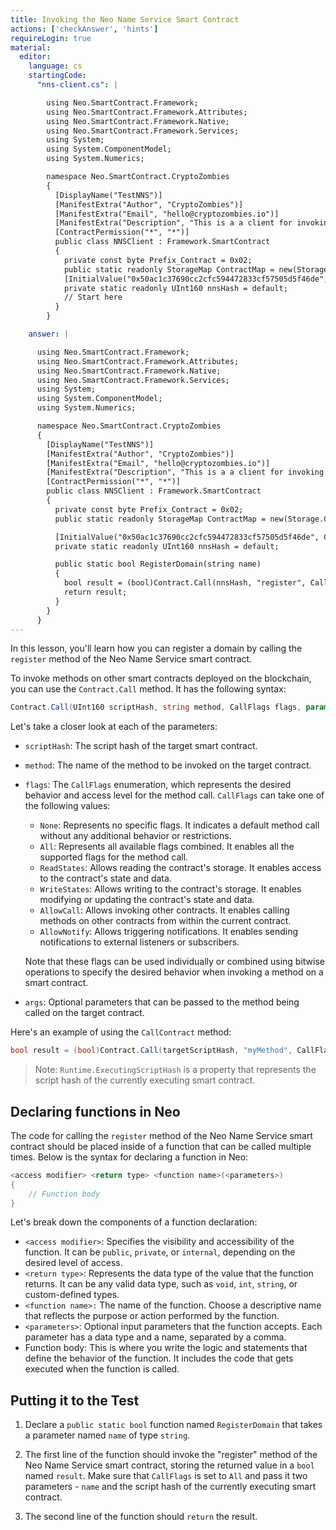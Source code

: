 ```yaml
---
title: Invoking the Neo Name Service Smart Contract
actions: ['checkAnswer', 'hints']
requireLogin: true
material:
  editor:
    language: cs
    startingCode:
      "nns-client.cs": |

        using Neo.SmartContract.Framework;
        using Neo.SmartContract.Framework.Attributes;
        using Neo.SmartContract.Framework.Native;
        using Neo.SmartContract.Framework.Services;
        using System;
        using System.ComponentModel;
        using System.Numerics;

        namespace Neo.SmartContract.CryptoZombies
        {
          [DisplayName("TestNNS")]
          [ManifestExtra("Author", "CryptoZombies")]
          [ManifestExtra("Email", "hello@cryptozombies.io")]
          [ManifestExtra("Description", "This is a a client for invoking NNS")]
          [ContractPermission("*", "*")]
          public class NNSClient : Framework.SmartContract
          {
            private const byte Prefix_Contract = 0x02;
            public static readonly StorageMap ContractMap = new(Storage.CurrentContext, Prefix_Contract);
            [InitialValue("0x50ac1c37690cc2cfc594472833cf57505d5f46de", ContractParameterType.Hash160)]
            private static readonly UInt160 nnsHash = default;
            // Start here
          }
        }

    answer: |

      using Neo.SmartContract.Framework;
      using Neo.SmartContract.Framework.Attributes;
      using Neo.SmartContract.Framework.Native;
      using Neo.SmartContract.Framework.Services;
      using System;
      using System.ComponentModel;
      using System.Numerics;

      namespace Neo.SmartContract.CryptoZombies
      {
        [DisplayName("TestNNS")]
        [ManifestExtra("Author", "CryptoZombies")]
        [ManifestExtra("Email", "hello@cryptozombies.io")]
        [ManifestExtra("Description", "This is a a client for invoking NNS")]
        [ContractPermission("*", "*")]
        public class NNSClient : Framework.SmartContract
        {
          private const byte Prefix_Contract = 0x02;
          public static readonly StorageMap ContractMap = new(Storage.CurrentContext, Prefix_Contract);

          [InitialValue("0x50ac1c37690cc2cfc594472833cf57505d5f46de", ContractParameterType.Hash160)]
          private static readonly UInt160 nnsHash = default;

          public static bool RegisterDomain(string name)
          {
            bool result = (bool)Contract.Call(nnsHash, "register", CallFlags.All, name, Runtime.ExecutingScriptHash);
            return result;
          }
        }
      }
---
```


In this lesson, you'll learn how you can register a domain by calling the `register` method of the Neo Name Service smart contract.

To invoke methods on other smart contracts deployed on the blockchain, you can use the `Contract.Call` method. It has the following syntax:

```cs
Contract.Call(UInt160 scriptHash, string method, CallFlags flags, params object[] args)
```

Let's take a closer look at each of the parameters:
- `scriptHash`: The script hash of the target smart contract.
- `method`: The name of the method to be invoked on the target contract.
- `flags`: The `CallFlags` enumeration, which represents the desired behavior and access level for the method call. `CallFlags` can take one of the following values:
  - `None`: Represents no specific flags. It indicates a default method call without any additional behavior or restrictions.
  - `All`: Represents all available flags combined. It enables all the supported flags for the method call.
  - `ReadStates`: Allows reading the contract's storage. It enables access to the contract's state and data.
  - `WriteStates`: Allows writing to the contract's storage. It enables modifying or updating the contract's state and data.
  - `AllowCall`: Allows invoking other contracts. It enables calling methods on other contracts from within the current contract.
  - `AllowNotify`: Allows triggering notifications. It enables sending notifications to external listeners or subscribers.

  Note that these flags can be used individually or combined using bitwise operations to specify the desired behavior when invoking a method on a smart contract.
- `args`: Optional parameters that can be passed to the method being called on the target contract.

Here's an example of using the `CallContract` method:

```cs
bool result = (bool)Contract.Call(targetScriptHash, "myMethod", CallFlags.All, arg1, Runtime.ExecutingScriptHash);
```

> Note: `Runtime.ExecutingScriptHash` is a property that represents the script hash of the currently executing smart contract.

## Declaring functions in Neo

The code for calling the `register` method of the Neo Name Service smart contract should be placed inside of a function that can be called multiple times. Below is the syntax for declaring a function in Neo:

```cs
<access modifier> <return type> <function name>(<parameters>)
{
    // Function body
}
```

Let's break down the components of a function declaration:

- `<access modifier>`: Specifies the visibility and accessibility of the function. It can be `public`, `private`, or `internal`, depending on the desired level of access.
- `<return type>`: Represents the data type of the value that the function returns. It can be any valid data type, such as `void`, `int`, `string`, or custom-defined types.
- `<function name>:` The name of the function. Choose a descriptive name that reflects the purpose or action performed by the function.
- `<parameters>`: Optional input parameters that the function accepts. Each parameter has a data type and a name, separated by a comma.
- Function body: This is where you write the logic and statements that define the behavior of the function. It includes the code that gets executed when the function is called.

## Putting it to the Test

1. Declare a `public static bool` function named `RegisterDomain` that takes a parameter named `name` of type `string`.

2. The first line of the function should invoke the "register" method of the Neo Name Service smart contract, storing the returned value in a `bool` named `result`. Make sure that `CallFlags` is set to `All` and pass it two parameters - `name`  and the script hash of the currently executing smart contract.

3. The second line of the function should `return` the result.
